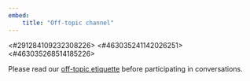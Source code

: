 ```yaml
---
embed:
    title: "Off-topic channel"
---
```

<#291284109232308226>
<#463035241142026251>
<#463035268514185226>

Please read our [off-topic etiquette](https://pythondiscord.com/pages/resources/guides/off-topic-etiquette/) before participating in conversations.
